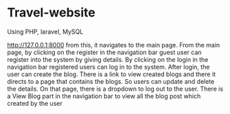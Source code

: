 # Travel-website
Using PHP, laravel, MySQL

http://127.0.0.1:8000
from this, it navigates to the main page.
From the main page, by clicking on the register in the navigation bar guest user can register into the system by giving details.
By clicking on the login in the navigation bar registered users can log in to the system.
After login, the user can create the blog.
There is a link to view created blogs and there it directs to a page that contains the blogs.
So users can update and delete the details.
On that page, there is a dropdown to log out to the user.
There is a View Blog part in the navigation bar to view all the blog post which created by the user
